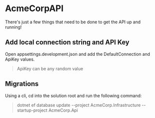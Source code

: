 # AcmeCorpAPI

There's just a few things that need to be done to get the API up and running!


## Add local connection string and API Key

Open appsettings.development.json and add the DefaultConnection and ApiKey values.
> ApiKey can be any random value

## Migrations
Using a cli, cd into the solution root and run the following command:
> dotnet ef database update --project AcmeCorp.Infrastructure --startup-project AcmeCorp.Api
